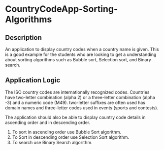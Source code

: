 # CountryCodeApp-Sorting-Algorithms

## Description
An application to display country codes when a country name is given. This is a good example for the students who are looking to get a understanding about sorting algorithms such as Bubble sort, Selection sort, and Binary search.

## Application Logic
The ISO country codes are internationally recognized codes. Countries have two-letter combination (alpha 2) or a three-letter combination (alpha -3) and a numeric code (M49). two-letter suffixes are often used has domain names and three-letter codes used in events (sports and contests).

The application should also be able to display country code details in ascending order and in descending order.
<ol>
  <li>To sort in ascending order use Bubble Sort algorithm.</li>
  <li>To Sort in descending order use Selection Sort algorithm.</li>
  <li>To search use Binary Search algorithm.</li>
</ol>
